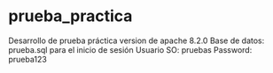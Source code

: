 # prueba_practica
 Desarrollo de prueba práctica
 version de apache 8.2.0
 Base de datos: prueba.sql
 para el inicio de sesión
 Usuario SO: pruebas
 Password: prueba123
